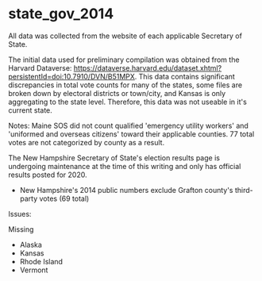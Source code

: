 # state_gov_2014

All data was collected from the website of each applicable Secretary of State.

The initial data used for preliminary compilation was obtained from the Harvard Dataverse: https://dataverse.harvard.edu/dataset.xhtml?persistentId=doi:10.7910/DVN/B51MPX. This data contains significant discrepancies in total vote counts for many of the states, some files are broken down by electoral districts or town/city, and Kansas is only aggregating to the state level. Therefore, this data was not useable in it's current state.

Notes:
Maine SOS did not count qualified 'emergency utility workers' and 'uniformed and overseas citizens' toward their applicable counties. 77 total votes are not categorized by county as a result.

The New Hampshire Secretary of State's election results page is undergoing maintenance at the time of this writing and only has official results posted for 2020.
- New Hampshire's 2014 public numbers exclude Grafton county's third-party votes (69 total)


Issues:


Missing
- Alaska
- Kansas
- Rhode Island
- Vermont
